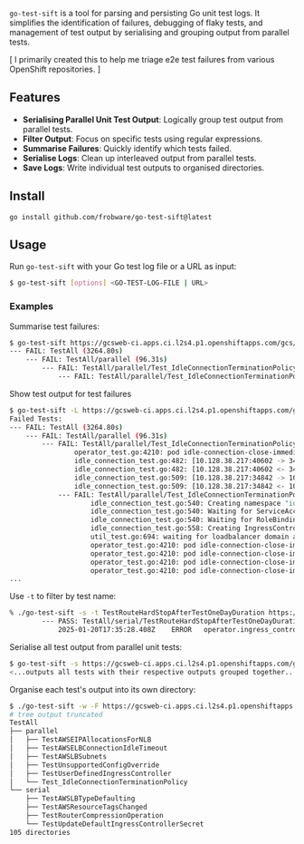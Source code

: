 `go-test-sift` is a tool for parsing and persisting Go unit test logs.
It simplifies the identification of failures, debugging of flaky
tests, and management of test output by serialising and grouping
output from parallel tests.

[ I primarily created this to help me triage e2e test failures from
various OpenShift repositories. ]

## Features

- **Serialising Parallel Unit Test Output**: Logically group test output from parallel tests.
- **Filter Output**: Focus on specific tests using regular expressions.
- **Summarise Failures**: Quickly identify which tests failed.
- **Serialise Logs**: Clean up interleaved output from parallel tests.
- **Save Logs**: Write individual test outputs to organised directories.

## Install

```
go install github.com/frobware/go-test-sift@latest
```

## Usage

Run `go-test-sift` with your Go test log file or a URL as input:

```sh
$ go-test-sift [options] <GO-TEST-LOG-FILE | URL>
```

### Examples

Summarise test failures:

```sh
$ go-test-sift https://gcsweb-ci.apps.ci.l2s4.p1.openshiftapps.com/gcs/test-platform-results/pr-logs/pull/openshift_cluster-ingress-operator/1182/pull-ci-openshift-cluster-ingress-operator-master-e2e-aws-operator-techpreview/1881365030088216576/artifacts/e2e-aws-operator-techpreview/test/build-log.txt
--- FAIL: TestAll (3264.80s)
    --- FAIL: TestAll/parallel (96.31s)
        --- FAIL: TestAll/parallel/Test_IdleConnectionTerminationPolicy (0.00s)
            --- FAIL: TestAll/parallel/Test_IdleConnectionTerminationPolicy/Deferred (192.40s)
```

Show test output for test failures

```sh
$ go-test-sift -L https://gcsweb-ci.apps.ci.l2s4.p1.openshiftapps.com/gcs/test-platform-results/pr-logs/pull/openshift_cluster-ingress-operator/1182/pull-ci-openshift-cluster-ingress-operator-master-e2e-aws-operator-techpreview/1881365030088216576/artifacts/e2e-aws-operator-techpreview/test/build-log.txt
Failed Tests:
--- FAIL: TestAll (3264.80s)
    --- FAIL: TestAll/parallel (96.31s)
        --- FAIL: TestAll/parallel/Test_IdleConnectionTerminationPolicy (0.00s)
                operator_test.go:4210: pod idle-connection-close-immediate-hcm75/web-service-1 not ready
                idle_connection_test.go:482: [10.128.38.217:40602 -> 34.193.221.214:80] Req: URL=http://34.193.221.214, Host=test-idle-connection-close-immediate-hcm75.apps.ci-op-5mv1ytrz-9e7c5.origin-ci-int-aws.dev.rhcloud.com
                idle_connection_test.go:482: [10.128.38.217:40602 <- 34.193.221.214:80] Res: Status=200, Headers=map[Content-Length:[8] Content-Type:[text/plain; charset=utf-8] Date:[Mon, 20 Jan 2025 17:12:20 GMT] Set-Cookie:[1bcef74d604e5258d069e677f7d76762=5d96f964471d7a777df8f4c199e7958e; path=/; HttpOnly] X-Pod-Name:[web-service-2] X-Pod-Namespace:[unknown-namespace]]
                idle_connection_test.go:509: [10.128.38.217:34842 -> 100.28.61.223:80] Req: URL=http://100.28.61.223, Host=test-idle-connection-close-deferred-59n79.apps.ci-op-5mv1ytrz-9e7c5.origin-ci-int-aws.dev.rhcloud.com
                idle_connection_test.go:509: [10.128.38.217:34842 <- 100.28.61.223:80] Res: Status=503, Headers=map[Cache-Control:[private, max-age=0, no-cache, no-store] Content-Type:[text/html] Pragma:[no-cache]]
            --- FAIL: TestAll/parallel/Test_IdleConnectionTerminationPolicy/Deferred (192.40s)
                    idle_connection_test.go:540: Creating namespace "idle-connection-close-deferred-59n79"...
                    idle_connection_test.go:540: Waiting for ServiceAccount idle-connection-close-deferred-59n79/default to be provisioned...
                    idle_connection_test.go:540: Waiting for RoleBinding idle-connection-close-deferred-59n79/system:image-pullers to be created...
                    idle_connection_test.go:558: Creating IngressController openshift-ingress-operator/idle-connection-close-deferred-59n79...
                    util_test.go:694: waiting for loadbalancer domain a3d78b62aed85486aad9419d915f9cbd-2078764696.us-east-1.elb.amazonaws.com to resolve...
                    operator_test.go:4210: pod idle-connection-close-immediate-hcm75/web-service-1 not ready
                    operator_test.go:4210: pod idle-connection-close-immediate-hcm75/web-service-1 not ready
                    operator_test.go:4210: pod idle-connection-close-immediate-hcm75/web-service-2 not ready
                    operator_test.go:4210: pod idle-connection-close-immediate-hcm75/web-service-2 not ready
...
```

Use `-t` to filter by test name:

```sh
% ./go-test-sift -s -t TestRouteHardStopAfterTestOneDayDuration https://gcsweb-ci.apps.ci.l2s4.p1.openshiftapps.com/gcs/test-platform-results/pr-logs/pull/openshift_cluster-ingress-operator/1182/pull-ci-openshift-cluster-ingress-operator-master-e2e-aws-operator-techpreview/1881365030088216576/artifacts/e2e-aws-operator-techpreview/test/build-log.txt
        --- PASS: TestAll/serial/TestRouteHardStopAfterTestOneDayDuration (2.10s)
            2025-01-20T17:35:28.408Z	ERROR	operator.ingress_controller	ingress/deployment.go:215	invalid HAProxy time value	{"annotation": "ingress.operator.openshift.io/hard-stop-after", "value": "mañana", "error": "time: invalid duration \"ma\\xc3\\xb1ana\""}
```

Serialise all test output from parallel unit tests:

```sh
$ go-test-sift -s https://gcsweb-ci.apps.ci.l2s4.p1.openshiftapps.com/gcs/test-platform-results/pr-logs/pull/openshift_cluster-ingress-operator/1182/pull-ci-openshift-cluster-ingress-operator-master-e2e-aws-operator-techpreview/1881365030088216576/artifacts/e2e-aws-operator-techpreview/test/build-log.txt
<...outputs all tests with their respective outputs grouped together...>
```

Organise each test's output into its own directory:

```sh
$ ./go-test-sift -w -F https://gcsweb-ci.apps.ci.l2s4.p1.openshiftapps.com/gcs/test-platform-results/pr-logs/pull/openshift_cluster-ingress-operator/1182/pull-ci-openshift-cluster-ingress-operator-master-e2e-aws-operator-techpreview/1881365030088216576/artifacts/e2e-aws-operator-techpreview/test/build-log.txt
# tree output truncated
TestAll
├── parallel
│   ├── TestAWSEIPAllocationsForNLB
│   ├── TestAWSELBConnectionIdleTimeout
│   ├── TestAWSLBSubnets
│   ├── TestUnsupportedConfigOverride
│   ├── TestUserDefinedIngressController
│   └── Test_IdleConnectionTerminationPolicy
└── serial
    ├── TestAWSLBTypeDefaulting
    ├── TestAWSResourceTagsChanged
    ├── TestRouterCompressionOperation
    └── TestUpdateDefaultIngressControllerSecret
105 directories
```
